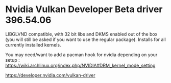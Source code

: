 # Nvidia Vulkan Developer Beta driver 396.54.06

LIBGLVND compatible, with 32 bit libs and DKMS enabled out of the box (you will still be asked if you want to use the regular package). Installs for all currently installed kernels.

You may need/want to add a pacman hook for nvidia depending on your setup : https://wiki.archlinux.org/index.php/NVIDIA#DRM_kernel_mode_setting

https://developer.nvidia.com/vulkan-driver

